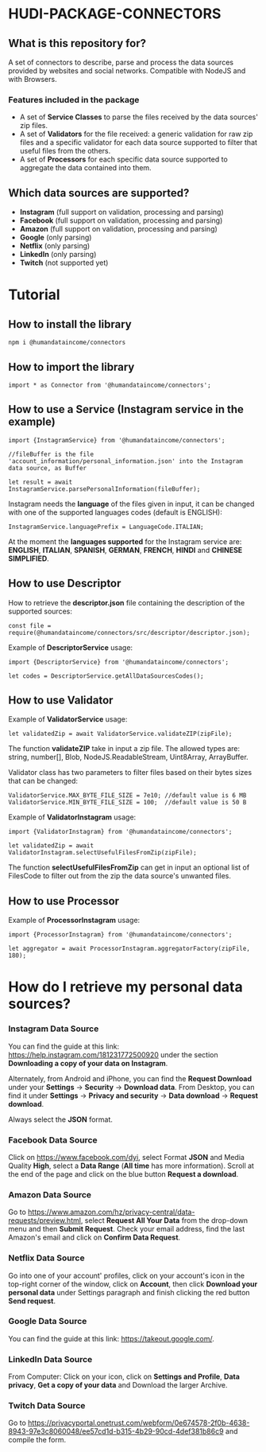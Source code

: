 # HUDI-PACKAGE-CONNECTORS #

## What is this repository for? ##
A set of connectors to describe, parse and process the data sources provided by websites and social networks. Compatible with NodeJS and with Browsers.

### Features included in the package ###
- A set of **Service Classes** to parse the files received by the data sources' zip files.
- A set of **Validators** for the file received: a generic validation for raw zip files and a specific validator for each data source supported to filter that useful files from the others.
- A set of **Processors** for each specific data source supported to aggregate the data contained into them.


## Which data sources are supported? ##
- **Instagram** (full support on validation, processing and parsing)
- **Facebook** (full support on validation, processing and parsing)
- **Amazon** (full support on validation, processing and parsing)
- **Google** (only parsing)
- **Netflix** (only parsing)
- **LinkedIn** (only parsing)
- **Twitch** (not supported yet)



# Tutorial #
## How to install the library ##
```
npm i @humandataincome/connectors
```
## How to import the library ##
```
import * as Connector from '@humandataincome/connectors';
```

## How to use a Service (Instagram service in the example) ##
```
import {InstagramService} from '@humandataincome/connectors';
```
```
//fileBuffer is the file 'account_information/personal_information.json' into the Instagram data source, as Buffer

let result = await InstagramService.parsePersonalInformation(fileBuffer);
```
Instagram needs the **language** of the files given in input, it can be changed with one of the supported languages codes (default is ENGLISH):
```
InstagramService.languagePrefix = LanguageCode.ITALIAN;
```
At the moment the **languages supported** for the Instagram service are: **ENGLISH**, **ITALIAN**, **SPANISH**, **GERMAN**, **FRENCH**, **HINDI** and **CHINESE SIMPLIFIED**.
## How to use Descriptor ##
How to retrieve the **descriptor.json** file containing the description of the supported sources:
```
const file = require(@humandataincome/connectors/src/descriptor/descriptor.json);
```

Example of **DescriptorService** usage:
```
import {DescriptorService} from '@humandataincome/connectors';
```
```
let codes = DescriptorService.getAllDataSourcesCodes();
```

## How to use Validator ##
Example of **ValidatorService** usage:
```
let validatedZip = await ValidatorService.validateZIP(zipFile);
```
The function **validateZIP** take in input a zip file. The allowed types are: string, number[], Blob, NodeJS.ReadableStream, Uint8Array, ArrayBuffer.

Validator class has two parameters to filter files based on their bytes sizes that can be changed:
```
ValidatorService.MAX_BYTE_FILE_SIZE = 7e10; //default value is 6 MB
ValidatorService.MIN_BYTE_FILE_SIZE = 100;  //default value is 50 B
```

Example of **ValidatorInstagram** usage:
```
import {ValidatorInstagram} from '@humandataincome/connectors';
```
```
let validatedZip = await ValidatorInstagram.selectUsefulFilesFromZip(zipFile);
```
The function **selectUsefulFilesFromZip** can get in input an optional list of FilesCode to filter out from the zip the data source's unwanted files.
## How to use Processor ##
Example of **ProcessorInstagram** usage: 
```
import {ProcessorInstagram} from '@humandataincome/connectors';
```
```
let aggregator = await ProcessorInstagram.aggregatorFactory(zipFile, 180);
```

# How do I retrieve my personal data sources? #

### Instagram Data Source ###
You can find the guide at this link: https://help.instagram.com/181231772500920 under the section **Downloading a copy of your data on Instagram**.

Alternately, from Android and iPhone, you can find the **Request Download** under your **Settings** -> **Security** -> **Download data**. From Desktop, you can find it under **Settings** -> **Privacy and security**
-> **Data download** -> **Request download**.

Always select the **JSON** format.


### Facebook Data Source ###
Click on https://www.facebook.com/dyi, select Format **JSON** and Media Quality **High**, select a **Data Range** (**All time** has more information). Scroll at the end of the page and click on the blue button **Request a download**.

### Amazon Data Source ###
Go to https://www.amazon.com/hz/privacy-central/data-requests/preview.html, select **Request All Your Data** from the drop-down menu and then **Submit Request**. Check your email address, find the last Amazon's email and click on **Confirm Data Request**.

### Netflix Data Source ###
Go into one of your account' profiles, click on your account's icon in the top-right corner of the window, click on **Account**, then click **Download your personal data** under Settings paragraph and finish clicking the red button **Send request**.

### Google Data Source ###
You can find the guide at this link: https://takeout.google.com/.

### LinkedIn Data Source ###
From Computer: Click on your icon, click on **Settings and Profile**, **Data privacy**, **Get a copy of your data** and Download the larger Archive.

### Twitch Data Source ###
Go to https://privacyportal.onetrust.com/webform/0e674578-2f0b-4638-8943-97e3c8060048/ee57cd1d-b315-4b29-90cd-4def381b86c9 and compile the form.

